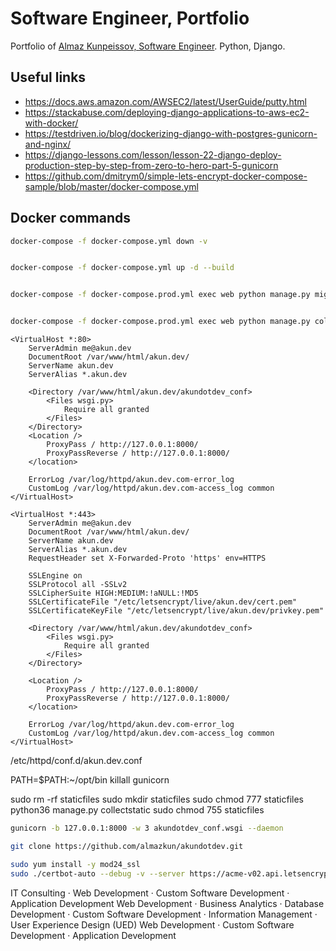 # Software Engineer, Portfolio

Portfolio of [Almaz Kunpeissov, Software Engineer](https://akun.dev). Python, Django.



## Useful links
* https://docs.aws.amazon.com/AWSEC2/latest/UserGuide/putty.html
* https://stackabuse.com/deploying-django-applications-to-aws-ec2-with-docker/
* https://testdriven.io/blog/dockerizing-django-with-postgres-gunicorn-and-nginx/
* https://django-lessons.com/lesson/lesson-22-django-deploy-production-step-by-step-from-zero-to-hero-part-5-gunicorn
* https://github.com/dmitrym0/simple-lets-encrypt-docker-compose-sample/blob/master/docker-compose.yml


## Docker commands
```bash
docker-compose -f docker-compose.yml down -v


docker-compose -f docker-compose.yml up -d --build


docker-compose -f docker-compose.prod.yml exec web python manage.py migrate --noinput


docker-compose -f docker-compose.prod.yml exec web python manage.py collectstatic --no-input --clear
```

```
<VirtualHost *:80>
    ServerAdmin me@akun.dev
    DocumentRoot /var/www/html/akun.dev/
    ServerName akun.dev
    ServerAlias *.akun.dev

    <Directory /var/www/html/akun.dev/akundotdev_conf>
        <Files wsgi.py>
            Require all granted
        </Files>
    </Directory>
    <Location />
        ProxyPass / http://127.0.0.1:8000/
        ProxyPassReverse / http://127.0.0.1:8000/
    </location>

    ErrorLog /var/log/httpd/akun.dev.com-error_log
    CustomLog /var/log/httpd/akun.dev.com-access_log common
</VirtualHost>

<VirtualHost *:443>
    ServerAdmin me@akun.dev
    DocumentRoot /var/www/html/akun.dev/
    ServerName akun.dev
    ServerAlias *.akun.dev
    RequestHeader set X-Forwarded-Proto 'https' env=HTTPS

    SSLEngine on
    SSLProtocol all -SSLv2
    SSLCipherSuite HIGH:MEDIUM:!aNULL:!MD5
    SSLCertificateFile "/etc/letsencrypt/live/akun.dev/cert.pem"
    SSLCertificateKeyFile "/etc/letsencrypt/live/akun.dev/privkey.pem"

    <Directory /var/www/html/akun.dev/akundotdev_conf>
        <Files wsgi.py>
            Require all granted
        </Files>
    </Directory>

    <Location />
        ProxyPass / http://127.0.0.1:8000/
        ProxyPassReverse / http://127.0.0.1:8000/
    </location>

    ErrorLog /var/log/httpd/akun.dev.com-error_log
    CustomLog /var/log/httpd/akun.dev.com-access_log common
</VirtualHost>
```

/etc/httpd/conf.d/akun.dev.conf

PATH=$PATH:~/opt/bin
killall gunicorn

sudo rm -rf staticfiles
sudo mkdir staticfiles
sudo chmod 777 staticfiles
python36 manage.py collectstatic
sudo chmod 755 staticfiles

```bash
gunicorn -b 127.0.0.1:8000 -w 3 akundotdev_conf.wsgi --daemon
```

```bash
git clone https://github.com/almazkun/akundotdev.git
```
```bash
sudo yum install -y mod24_ssl
sudo ./certbot-auto --debug -v --server https://acme-v02.api.letsencrypt.org/directory certonly -d akun.dev
```
IT Consulting · Web Development · Custom Software Development · Application Development
Web Development · Business Analytics · Database Development · Custom Software Development · Information Management · User Experience Design (UED)
Web Development · Custom Software Development · Application Development